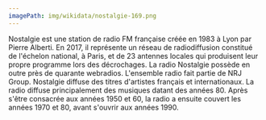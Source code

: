 ```yaml
---
imagePath: img/wikidata/nostalgie-169.png
---
```


Nostalgie est une station de radio FM française créée en 1983 à Lyon par Pierre Alberti. En 2017, il représente un réseau de radiodiffusion constitué de l'échelon national, à Paris, et de 23 antennes locales qui produisent leur propre programme lors des décrochages. La radio Nostalgie possède en outre près de quarante webradios. L'ensemble radio fait partie de NRJ Group.
Nostalgie diffuse des titres d'artistes français et internationaux. La radio diffuse principalement des musiques datant des années 80. Après s'être consacrée aux années 1950 et 60, la radio a ensuite couvert les années 1970 et 80, avant s'ouvrir aux années 1990.
